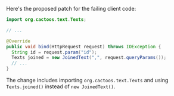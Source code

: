 Here's the proposed patch for the failing client code:

```java
import org.cactoos.text.Texts;

// ...

@Override
public void bind(HttpRequest request) throws IOException {
  String id = request.param("id");
  Texts joined = new JoinedText(",", request.queryParams());
  // ...
}
```

The change includes importing `org.cactoos.text.Texts` and using `Texts.joined()` instead of `new JoinedText()`.